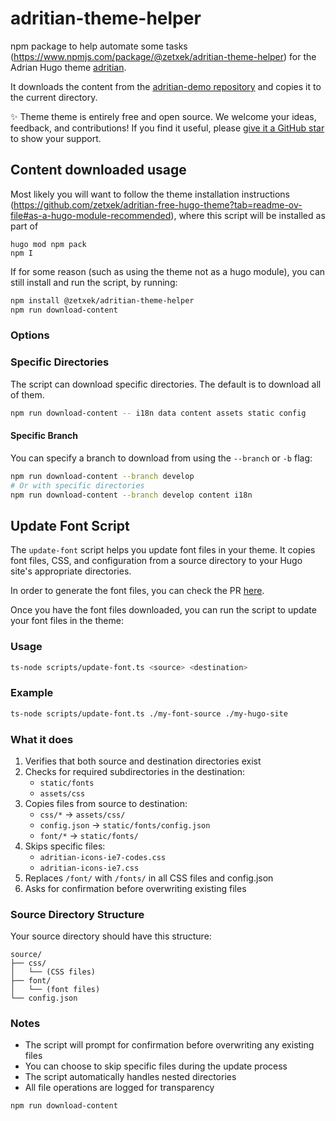 # adritian-theme-helper
npm package to help automate some tasks (https://www.npmjs.com/package/@zetxek/adritian-theme-helper) for the Adrian Hugo theme [adritian](https://github.com/zetxek/adritian-free-hugo-theme).

It downloads the content from the [adritian-demo repository](https://github.com/zetxek/adritian-demo) and copies it to the current directory. 

✨ Theme theme is entirely free and open source. We welcome your ideas, feedback, and contributions! If you find it useful, please [give it a GitHub star](https://github.com/zetxek/adritian-free-hugo-theme) to show your support.

## Content downloaded usage

Most likely you will want to follow the theme installation instructions (https://github.com/zetxek/adritian-free-hugo-theme?tab=readme-ov-file#as-a-hugo-module-recommended), where this script will be installed as part of 

```
hugo mod npm pack
npm I
```

If for some reason (such as using the theme not as a hugo module), you can still install and run the script, by running:

```bash
npm install @zetxek/adritian-theme-helper
npm run download-content
```

### Options

### Specific Directories
The script can download specific directories. The default is to download all of them.

```bash
npm run download-content -- i18n data content assets static config
```

#### Specific Branch
You can specify a branch to download from using the `--branch` or `-b` flag:

```bash
npm run download-content --branch develop
# Or with specific directories
npm run download-content --branch develop content i18n
```


## Update Font Script

The `update-font` script helps you update font files in your theme. It copies font files, CSS, and configuration from a source directory to your Hugo site's appropriate directories.

In order to generate the font files, you can check the PR [here](https://github.com/zetxek/adritian-free-hugo-theme/pull/169).


Once you have the font files downloaded, you can run the script to update your font files in the theme:
### Usage

```bash
ts-node scripts/update-font.ts <source> <destination>
```

### Example

```bash
ts-node scripts/update-font.ts ./my-font-source ./my-hugo-site
```

### What it does

1. Verifies that both source and destination directories exist
2. Checks for required subdirectories in the destination:
   - `static/fonts`
   - `assets/css`
3. Copies files from source to destination:
   - `css/*` → `assets/css/`
   - `config.json` → `static/fonts/config.json`
   - `font/*` → `static/fonts/`
4. Skips specific files:
   - `adritian-icons-ie7-codes.css`
   - `adritian-icons-ie7.css`
5. Replaces `/font/` with `/fonts/` in all CSS files and config.json
6. Asks for confirmation before overwriting existing files

### Source Directory Structure

Your source directory should have this structure:
```
source/
├── css/
│   └── (CSS files)
├── font/
│   └── (font files)
└── config.json
```

### Notes

- The script will prompt for confirmation before overwriting any existing files
- You can choose to skip specific files during the update process
- The script automatically handles nested directories
- All file operations are logged for transparency

```bash
npm run download-content
```
